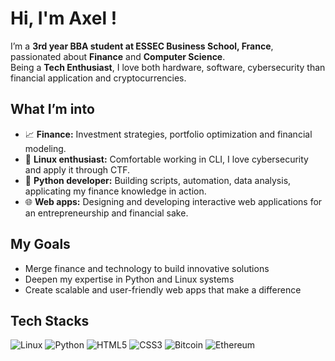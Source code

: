 # Hi, I'm Axel !

I’m a **3rd year BBA student at ESSEC Business School, France**, passionated about **Finance** and **Computer Science**.<br/>
Being a **Tech Enthusiast**, I love both hardware, software, cybersecurity than financial application and cryptocurrencies.

## What I’m into
- 📈 **Finance:**  Investment strategies, portfolio optimization and financial modeling. 
- 🐧 **Linux enthusiast:**  Comfortable working in CLI, I love cybersecurity and apply it through CTF. 
- 🐍 **Python developer:**  Building scripts, automation, data analysis, applicating my finance knowledge in action.  
- 🌐 **Web apps:**  Designing and developing interactive web applications for an entrepreneurship and financial sake.

## My Goals
- Merge finance and technology to build innovative solutions  
- Deepen my expertise in Python and Linux systems  
- Create scalable and user-friendly web apps that make a difference  

## Tech Stacks
![Linux](https://img.shields.io/badge/Linux-FCC624?style=for-the-badge&logo=linux&logoColor=black)
![Python](https://img.shields.io/badge/python-3670A0?style=for-the-badge&logo=python&logoColor=ffdd54)
![HTML5](https://img.shields.io/badge/html5-%23E34F26.svg?style=for-the-badge&logo=html5&logoColor=white)
![CSS3](https://img.shields.io/badge/css3-%231572B6.svg?style=for-the-badge&logo=css3&logoColor=white)
![Bitcoin](https://img.shields.io/badge/bitcoin-2F3134?style=for-the-badge&logo=bitcoin&logoColor=white)
![Ethereum](https://img.shields.io/badge/Ethereum-3C3C3D?style=for-the-badge&logo=Ethereum&logoColor=white)
